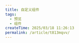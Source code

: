 ```yaml
---
title: 自定义组件
tags:
  - 预览
  - 组件
createTime: 2025/03/18 11:26:13
permalink: /article/t813mqvv/
---
```


<CustomComponent />

